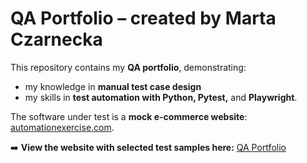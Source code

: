 # QA Portfolio – created by Marta Czarnecka



This repository contains my **QA portfolio**, demonstrating:

  - my knowledge in **manual test case design** <br>
  - my skills in **test automation with Python, Pytest,** and **Playwright**.  

The software under test is a **mock e-commerce website**: [automationexercise.com](https://www.automationexercise.com/).  

➡️ **View the website with selected test samples here:** [QA Portfolio](https://thewaspcat.github.io/qa-portfolio/)
